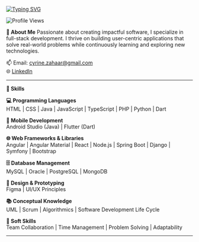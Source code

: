 <a href="https://git.io/typing-svg"><img src="https://readme-typing-svg.demolab.com?font=Fira+Code&size=30&duration=2000&pause=1000&color=2465F7&center=true&vCenter=true&random=false&width=600&lines=Hi%F0%9F%91%8B%2C+I'm+ZAHAR+Cyrine;Future+Software+Engineer" alt="Typing SVG" /></a>
<p align="left">
    <img src="https://komarev.com/ghpvc/?username=codewizard-404&label=Profile%20views&color=0e75b6&style=for-the-badge" alt="Profile Views" />
</p>


<b>🌟 About Me</b>
Passionate about creating impactful software, I specialize in full-stack development. I thrive on building user-centric applications that solve real-world problems while continuously learning and exploring new technologies.

📫 Email: [cyrine.zahaar@gmail.com](mailto:cyrine.zahaar@gmail.com)  
🌐 [LinkedIn]((https://www.linkedin.com/in/cyrine-zahar-286314249/)) 

<hr>
<b>🔧 Skills</b>

<b>💻 Programming Languages</b><br>
 HTML | CSS | Java | JavaScript | TypeScript | PHP | Python | Dart 
 
<b>📱 Mobile Development</b><br>
Android Studio (Java) | Flutter (Dart)

<b>🌐 Web Frameworks & Libraries</b><br>
Angular | Angular Material | React | Node.js | Spring Boot | Django | Symfony | Bootstrap

<b>🗄️ Database Management</b><br>
MySQL | Oracle | PostgreSQL | MongoDB

<b>🎨 Design & Prototyping</b><br>
Figma | UI/UX Principles

<b>📚 Conceptual Knowledge</b><br>
UML | Scrum | Algorithmics | Software Development Life Cycle

<b>💼 Soft Skills</b><br>
Team Collaboration | Time Management | Problem Solving | Adaptability

<hr>

